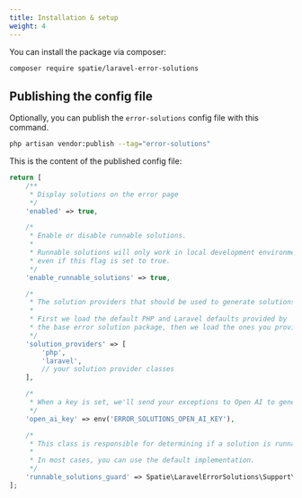 ```yaml
---
title: Installation & setup
weight: 4
---
```


You can install the package via composer:

```bash
composer require spatie/laravel-error-solutions
```

## Publishing the config file

Optionally, you can publish the `error-solutions` config file with this command.

```bash
php artisan vendor:publish --tag="error-solutions"
```

This is the content of the published config file:

```php
return [
    /**
     * Display solutions on the error page
     */
    'enabled' => true,

    /*
     * Enable or disable runnable solutions.
     *
     * Runnable solutions will only work in local development environments,
     * even if this flag is set to true.
     */
    'enable_runnable_solutions' => true,

    /*
     * The solution providers that should be used to generate solutions.
     *
     * First we load the default PHP and Laravel defaults provided by
     * the base error solution package, then we load the ones you provide here.
     */
    'solution_providers' => [
        'php',
        'laravel',
        // your solution provider classes
    ],

    /*
     * When a key is set, we'll send your exceptions to Open AI to generate a solution
     */
    'open_ai_key' => env('ERROR_SOLUTIONS_OPEN_AI_KEY'),

    /*
     * This class is responsible for determining if a solution is runnable.
     *
     * In most cases, you can use the default implementation.
     */
    'runnable_solutions_guard' => Spatie\LaravelErrorSolutions\Support\RunnableSolutionsGuard::class,
];
```
